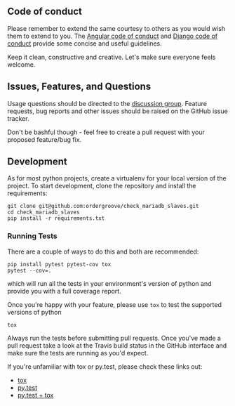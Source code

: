 ## Code of conduct

Please remember to extend the same courtesy to others as you would wish them to extend to you. The [Angular code of conduct][angular-code-of-conduct] and [Django code of conduct][django-code-of-conduct] provide some concise and useful guidelines. 

Keep it clean, constructive and creative. Let's make sure everyone feels welcome.

## Issues, Features, and Questions

Usage questions should be directed to the [discussion group][google-group]. Feature requests, bug reports and other issues should be raised on the GitHub issue tracker.

Don't be bashful though - feel free to create a pull request with your proposed feature/bug fix.

## Development

As for most python projects, create a virtualenv for your local version of the project. To start development, clone the repository and install the requirements:

    git clone git@github.com:ordergroove/check_mariadb_slaves.git
    cd check_mariadb_slaves
    pip install -r requirements.txt

### Running Tests

There are a couple of ways to do this and both are recommended:

    pip install pytest pytest-cov tox
    pytest --cov=.

which will run all the tests in your environment's version of python and provide you with a full coverage report.

Once you're happy with your feature, please use `tox` to test the supported versions of python

    tox

Always run the tests before submitting pull requests. Once you've made a pull request take a look at the Travis build status in the GitHub interface and make sure the tests are running as you'd expect.

If you're unfamiliar with tox or py.test, please check these links out:
- [tox][tox]
- [py.test][pytest]
- [py.test + tox][pytest-tox]

[angular-code-of-conduct]: https://github.com/angular/code-of-conduct/blob/master/CODE_OF_CONDUCT.md
[django-code-of-conduct]: https://www.djangoproject.com/conduct/
[google-group]: https://groups.google.com/forum/?fromgroups#!forum/maria-db-slave-nagios-plugin
[tox]: https://tox.readthedocs.org/en/latest/
[pytest]: http://pytest.org/latest/
[pytest-tox]: http://tox.readthedocs.org/en/latest/example/pytest.html
